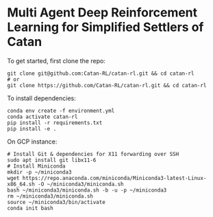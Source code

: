 # Multi Agent Deep Reinforcement Learning for Simplified Settlers of Catan

To get started, first clone the repo:
```
git clone git@github.com:Catan-RL/catan-rl.git && cd catan-rl
# or
git clone https://github.com/Catan-RL/catan-rl.git && cd catan-rl
```

To install dependencies:

```
conda env create -f environment.yml
conda activate catan-rl
pip install -r requirements.txt
pip install -e .
```

On GCP instance:
```
# Install Git & dependencies for X11 forwarding over SSH
sudo apt install git libx11-6
# Install Miniconda
mkdir -p ~/miniconda3
wget https://repo.anaconda.com/miniconda/Miniconda3-latest-Linux-x86_64.sh -O ~/miniconda3/miniconda.sh
bash ~/miniconda3/miniconda.sh -b -u -p ~/miniconda3
rm ~/miniconda3/miniconda.sh
source ~/miniconda3/bin/activate
conda init bash
```
